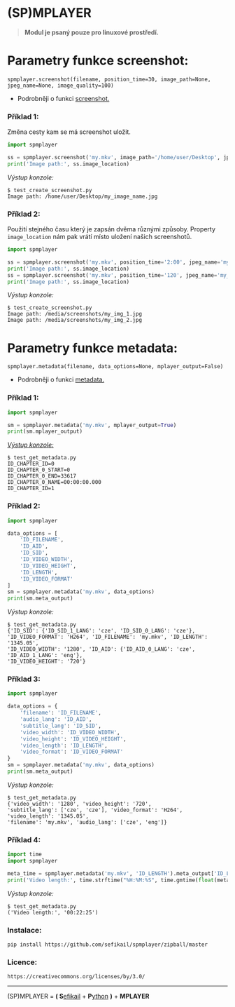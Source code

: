 # (SP)MPLAYER

> **Modul je psaný pouze pro linuxové prostředí.**


# Parametry funkce screenshot: #

	spmplayer.screenshot(filename, position_time=30, image_path=None, jpeg_name=None, image_quality=100)

 * Podrobněji o funkci [screenshot.](docs/screenshot.md)


### Příklad 1:

Změna cesty kam se má screenshot uložit.

```python
import spmplayer

ss = spmplayer.screenshot('my.mkv', image_path='/home/user/Desktop', jpeg_name='my_image_name')
print('Image path:', ss.image_location)
```

*Výstup konzole:*

	$ test_create_screenshot.py
	Image path: /home/user/Desktop/my_image_name.jpg


### Příklad 2:

Použití stejného času který je zapsán dvěma různými způsoby. 
Property `image_location` nám pak vrátí místo uložení našich screenshotů.

```python
import spmplayer

ss = spmplayer.screenshot('my.mkv', position_time='2:00', jpeg_name='my_img_1')
print('Image path:', ss.image_location)
ss = spmplayer.screenshot('my.mkv', position_time='120', jpeg_name='my_img_2')
print('Image path:', ss.image_location)	
```

*Výstup konzole:*

	$ test_create_screenshot.py
	Image path: /media/screenshots/my_img_1.jpg
	Image path: /media/screenshots/my_img_2.jpg


# Parametry funkce metadata: #

	spmplayer.metadata(filename, data_options=None, mplayer_output=False)

 * Podrobněji o funkci [metadata.](docs/metadata.md)


### Příklad 1:

```python
import spmplayer

sm = spmplayer.metadata('my.mkv', mplayer_output=True)
print(sm.mplayer_output)
```

[ *Výstup konzole:* ](examples/mplayer_example_output.txt)

	$ test_get_metadata.py
	ID_CHAPTER_ID=0
	ID_CHAPTER_0_START=0
	ID_CHAPTER_0_END=33617
	ID_CHAPTER_0_NAME=00:00:00.000
	ID_CHAPTER_ID=1


### Příklad 2:

```python
import spmplayer

data_options = [
	'ID_FILENAME',
	'ID_AID',
	'ID_SID',
	'ID_VIDEO_WIDTH',
	'ID_VIDEO_HEIGHT',
	'ID_LENGTH',
	'ID_VIDEO_FORMAT'
]
sm = spmplayer.metadata('my.mkv', data_options)
print(sm.meta_output)
```

*Výstup konzole:*

	$ test_get_metadata.py
	{'ID_SID': {'ID_SID_1_LANG': 'cze', 'ID_SID_0_LANG': 'cze'}, 
	'ID_VIDEO_FORMAT': 'H264', 'ID_FILENAME': 'my.mkv', 'ID_LENGTH': '1345.05', 
	'ID_VIDEO_WIDTH': '1280', 'ID_AID': {'ID_AID_0_LANG': 'cze', 'ID_AID_1_LANG': 'eng'}, 
	'ID_VIDEO_HEIGHT': '720'}


### Příklad 3:

```python
import spmplayer

data_options = {
	'filename': 'ID_FILENAME',
	'audio_lang': 'ID_AID',
	'subtitle_lang': 'ID_SID',
	'video_width': 'ID_VIDEO_WIDTH',
	'video_height': 'ID_VIDEO_HEIGHT',
	'video_length': 'ID_LENGTH',
	'video_format': 'ID_VIDEO_FORMAT'
}
sm = spmplayer.metadata('my.mkv', data_options)
print(sm.meta_output)
```

*Výstup konzole:*

	$ test_get_metadata.py
	{'video_width': '1280', 'video_height': '720', 
	'subtitle_lang': ['cze', 'cze'], 'video_format': 'H264', 'video_length': '1345.05', 
	'filename': 'my.mkv', 'audio_lang': ['cze', 'eng']}


### Příklad 4:

```python
import time
import spmplayer

meta_time = spmplayer.metadata('my.mkv', 'ID_LENGTH').meta_output['ID_LENGTH']
print('Video length:', time.strftime("%H:%M:%S", time.gmtime(float(meta_time))))
```

*Výstup konzole:*

	$ test_get_metadata.py
	('Video length:', '00:22:25')

### Instalace:

	pip install https://github.com/sefikail/spmplayer/zipball/master


### Licence:

	https://creativecommons.org/licenses/by/3.0/

-----------------------

(SP)MPLAYER = **( S**[efikail](http://sefikail.cz) + **P**[ython](http://python.org) **)** + **MPLAYER**